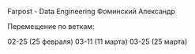 Farpost - Data Engineering
Фоминский Александр

Перемещение по веткам:

02-25 (25 февраля)
03-11 (11 марта)
03-25 (25 марта)
